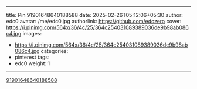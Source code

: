 
---
title: Pin 91901648640188588
date: 2025-02-26T05:12:06+05:30
author: edc0
avatar: /me/edc0.jpg
authorlink: https://github.com/edczero
cover: https://i.pinimg.com/564x/36/4c/25/364c254031089389036de9b98ab086c4.jpg
images:
   - https://i.pinimg.com/564x/36/4c/25/364c254031089389036de9b98ab086c4.jpg
categories:
  - pinterest
tags:
  - edc0
weight: 1
---

<!--more-->

[91901648640188588](https://in.pinterest.com/pin/91901648640188588/)

	